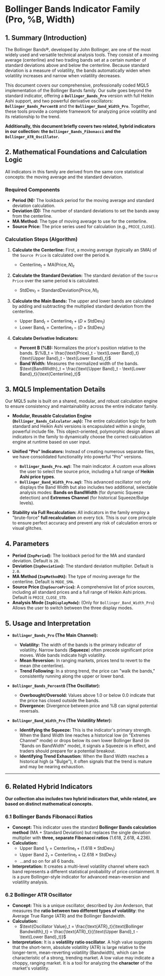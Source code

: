 # Bollinger Bands Indicator Family (Pro, %B, Width)

## 1. Summary (Introduction)

The Bollinger Bands®, developed by John Bollinger, are one of the most widely used and versatile technical analysis tools. They consist of a moving average (centerline) and two trading bands set at a certain number of standard deviations above and below the centerline. Because standard deviation is a measure of volatility, the bands automatically widen when volatility increases and narrow when volatility decreases.

This document covers our comprehensive, professionally coded MQL5 implementation of the Bollinger Bands family. Our suite goes beyond the standard indicator, offering a **`Bollinger_Bands_Pro`** version with full Heikin Ashi support, and two powerful derivative oscillators: **`Bollinger_Bands_PercentB`** and the **`Bollinger_Band_Width_Pro`**. Together, these tools provide a complete framework for analyzing price volatility and its relationship to the trend.

**Additionally, this document briefly covers two related, hybrid indicators in our collection: the `Bollinger_Bands_Fibonacci` and the `Bollinger_ATR_Oscillator`.**

## 2. Mathematical Foundations and Calculation Logic

All indicators in this family are derived from the same core statistical concepts: the moving average and the standard deviation.

### Required Components

- **Period (N):** The lookback period for the moving average and standard deviation calculation.
- **Deviation (D):** The number of standard deviations to set the bands away from the centerline.
- **MA Method:** The type of moving average to use for the centerline.
- **Source Price:** The price series used for calculation (e.g., `PRICE_CLOSE`).

### Calculation Steps (Algorithm)

1. **Calculate the Centerline:** First, a moving average (typically an SMA) of the `Source Price` is calculated over the period `N`.
    - $\text{Centerline}_t = \text{MA}(\text{Price}, N)_t$

2. **Calculate the Standard Deviation:** The standard deviation of the `Source Price` over the same period `N` is calculated.
    - $\text{StdDev}_t = \text{StandardDeviation}(\text{Price}, N)_t$

3. **Calculate the Main Bands:** The upper and lower bands are calculated by adding and subtracting the multiplied standard deviation from the centerline.
    - $\text{Upper Band}_t = \text{Centerline}_t + (D \times \text{StdDev}_t)$
    - $\text{Lower Band}_t = \text{Centerline}_t - (D \times \text{StdDev}_t)$

4. **Calculate Derivative Indicators:**
    - **Percent B (%B):** Normalizes the price's position relative to the bands.
        $\%B_t = \frac{\text{Price}_t - \text{Lower Band}_t}{\text{Upper Band}_t - \text{Lower Band}_t}$
    - **Band Width:** Measures the normalized width of the bands.
        $\text{BandWidth}_t = \frac{\text{Upper Band}_t - \text{Lower Band}_t}{\text{Centerline}_t}$

## 3. MQL5 Implementation Details

Our MQL5 suite is built on a shared, modular, and robust calculation engine to ensure consistency and maintainability across the entire indicator family.

- **Modular, Reusable Calculation Engine (`Bollinger_Bands_Calculator.mqh`):** The entire calculation logic for both standard and Heikin Ashi versions is encapsulated within a single, powerful include file. This object-oriented, polymorphic design allows all indicators in the family to dynamically choose the correct calculation engine at runtime based on user input.

- **Unified "Pro" Indicators:** Instead of creating numerous separate files, we have consolidated functionality into powerful "Pro" versions.
  - **`Bollinger_Bands_Pro.mq5`**: The main indicator. A custom `enum` allows the user to select the source price, including a full range of **Heikin Ashi price types**.
  - **`Bollinger_Band_Width_Pro.mq5`**: This advanced oscillator not only displays the Band Width but also includes two additional, selectable analysis modes: **Bands on BandWidth** (for dynamic Squeeze detection) and **Extremes Channel** (for historical Squeeze/Bulge levels).

- **Stability via Full Recalculation:** All indicators in the family employ a "brute-force" **full recalculation** on every tick. This is our core principle to ensure perfect accuracy and prevent any risk of calculation errors or visual glitches.

## 4. Parameters

- **Period (`InpPeriod`):** The lookback period for the MA and standard deviation. Default is `20`.
- **Deviation (`InpDeviation`):** The standard deviation multiplier. Default is `2.0`.
- **MA Method (`InpMethodMA`):** The type of moving average for the centerline. Default is `MODE_SMA`.
- **Source Price (`InpSourcePrice`):** A comprehensive list of price sources, including all standard prices and a full range of Heikin Ashi prices. Default is `PRICE_CLOSE_STD`.
- **Analysis Mode (`InpDisplayMode`):** (Only for `Bollinger_Band_Width_Pro`) Allows the user to switch between the three display modes.

## 5. Usage and Interpretation

- **`Bollinger_Bands_Pro` (The Main Channel):**
  - **Volatility:** The width of the bands is the primary indicator of volatility. Narrow bands (**Squeeze**) often precede significant price moves. Wide bands indicate high volatility.
  - **Mean Reversion:** In ranging markets, prices tend to revert to the mean (the centerline).
  - **Trend Following:** In a strong trend, the price can "walk the bands," consistently running along the upper or lower band.

- **`Bollinger_Bands_PercentB` (The Oscillator):**
  - **Overbought/Oversold:** Values above 1.0 or below 0.0 indicate that the price has closed outside the bands.
  - **Divergence:** Divergence between price and %B can signal potential reversals.

- **`Bollinger_Band_Width_Pro` (The Volatility Meter):**
  - **Identifying the Squeeze:** This is the indicator's primary strength. When the Band Width line reaches a historical low (in "Extremes Channel" mode) or drops below its own lower Bollinger Band (in "Bands on BandWidth" mode), it signals a Squeeze is in effect, and traders should prepare for a potential breakout.
  - **Identifying Trend Exhaustion:** When the Band Width reaches a historical high (a "Bulge"), it often signals that the trend is mature and may be nearing exhaustion.

---

## **6. Related Hybrid Indicators**

**Our collection also includes two hybrid indicators that, while related, are based on distinct mathematical concepts.**

### **6.1 Bollinger Bands Fibonacci Ratios**

- **Concept:** This indicator uses the standard **Bollinger Bands calculation method** (MA + Standard Deviation) but replaces the single deviation multiplier with **three, separate Fibonacci ratios** (1.618, 2.618, 4.236).
- **Calculation:**
  - $\text{Upper Band 1}_t = \text{Centerline}_t + (1.618 \times \text{StdDev}_t)$
  - $\text{Upper Band 2}_t = \text{Centerline}_t + (2.618 \times \text{StdDev}_t)$
  - ...and so on for all 6 bands.
- **Interpretation:** It creates a multi-level volatility channel where each band represents a different statistical probability of price containment. It is a pure Bollinger-style indicator for advanced mean-reversion and volatility analysis.

### **6.2 Bollinger ATR Oscillator**

- **Concept:** This is a unique oscillator, described by Jon Anderson, that measures the **ratio between two different types of volatility**: the Average True Range (ATR) and the Bollinger Bandwidth.
- **Calculation:**
  - $\text{Oscillator Value}_t = \frac{\text{ATR}_t}{\text{Bollinger Bandwidth}_t} = \frac{\text{ATR}_t}{(\text{Upper Band}_t - \text{Lower Band}_t)}$
- **Interpretation:** It is a **volatility ratio oscillator**. A high value suggests that the short-term, absolute volatility (ATR) is large relative to the longer-term, mean-reverting volatility (Bandwidth), which can be characteristic of a strong, trending market. A low value may indicate a choppy, ranging market. It is a tool for analyzing the **character** of the market's volatility.
